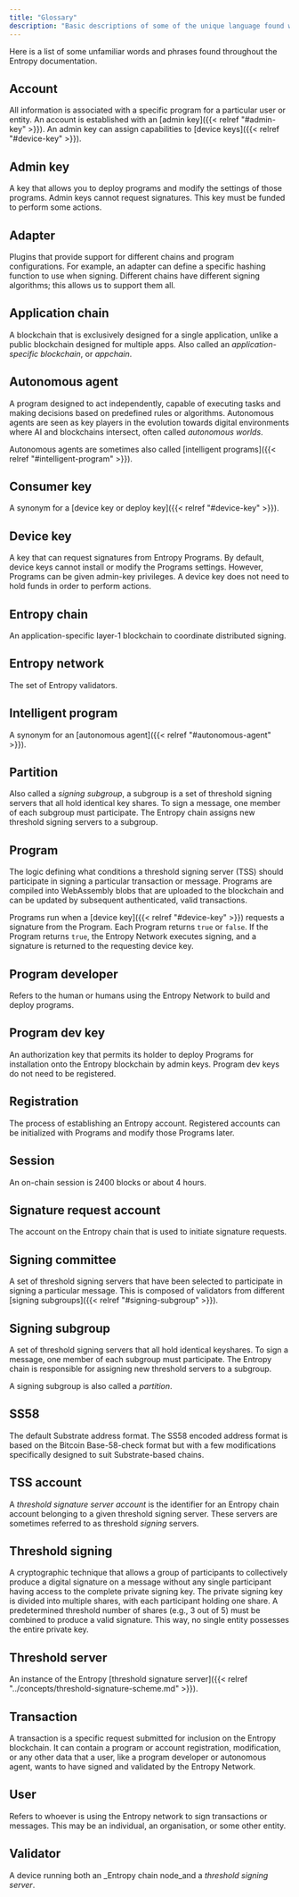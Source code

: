 ```yaml
---
title: "Glossary"
description: "Basic descriptions of some of the unique language found within this site."
---
```


Here is a list of some unfamiliar words and phrases found throughout the Entropy documentation.

## Account

All information is associated with a specific program for a particular user or entity. An account is established with an [admin key]({{< relref "#admin-key" >}}). An admin key can assign capabilities to [device keys]({{< relref "#device-key" >}}).

## Admin key

A key that allows you to deploy programs and modify the settings of those programs. Admin keys cannot request signatures. This key must be funded to perform some actions.

## Adapter

Plugins that provide support for different chains and program configurations. For example, an adapter can define a specific hashing function to use when signing. Different chains have different signing algorithms; this allows us to support them all.

## Application chain

A blockchain that is exclusively designed for a single application, unlike a public blockchain designed for multiple apps. Also called an _application-specific blockchain_, or _appchain_.

## Autonomous agent

A program designed to act independently, capable of executing tasks and making decisions based on predefined rules or algorithms. Autonomous agents are seen as key players in the evolution towards digital environments where AI and blockchains intersect, often called _autonomous worlds_.

Autonomous agents are sometimes also called [intelligent programs]({{< relref "#intelligent-program" >}}).

## Consumer key

A synonym for a [device key or deploy key]({{< relref "#device-key" >}}).

## Device key

A key that can request signatures from Entropy Programs. By default, device keys cannot install or modify the Programs settings. However, Programs can be given admin-key privileges. A device key does not need to hold funds in order to perform actions.

## Entropy chain

An application-specific layer-1 blockchain to coordinate distributed signing.

## Entropy network

The set of Entropy validators.

## Intelligent program

A synonym for an [autonomous agent]({{< relref "#autonomous-agent" >}}).

## Partition

Also called a _signing subgroup_, a subgroup is a set of threshold signing servers that all hold identical key shares. To sign a message, one member of each subgroup must participate. The Entropy chain assigns new threshold signing servers to a subgroup.

## Program

The logic defining what conditions a threshold signing server (TSS) should participate in signing a particular transaction or message. Programs are compiled into WebAssembly blobs that are uploaded to the blockchain and can be updated by subsequent authenticated, valid transactions.

Programs run when a [device key]({{< relref "#device-key" >}}) requests a signature from the Program. Each Program returns `true` or `false`. If the Program returns `true`, the Entropy Network executes signing, and a signature is returned to the requesting device key.

## Program developer

Refers to the human or humans using the Entropy Network to build and deploy programs.

## Program dev key

An authorization key that permits its holder to deploy Programs for installation onto the Entropy blockchain by admin keys. Program dev keys do not need to be registered.

## Registration

The process of establishing an Entropy account. Registered accounts can be initialized with Programs and modify those Programs later.

## Session

An on-chain session is 2400 blocks or about 4 hours.

## Signature request account

The account on the Entropy chain that is used to initiate signature requests.

## Signing committee

A set of threshold signing servers that have been selected to participate in signing a particular message. This is composed of validators from different [signing subgroups]({{< relref "#signing-subgroup" >}}).

## Signing subgroup

A set of threshold signing servers that all hold identical keyshares. To sign a message, one member of each subgroup must participate. The Entropy chain is responsible for assigning new threshold servers to a subgroup.

A signing subgroup is also called a _partition_.

## SS58

The default Substrate address format. The SS58 encoded address format is based on the Bitcoin Base-58-check format but with a few modifications specifically designed to suit Substrate-based chains.

## TSS account

A _threshold signature server account_ is the identifier for an Entropy chain account belonging to a given threshold signing server. These servers are sometimes referred to as threshold _signing_ servers.

## Threshold signing

A cryptographic technique that allows a group of participants to collectively produce a digital signature on a message without any single participant having access to the complete private signing key. The private signing key is divided into multiple shares, with each participant holding one share. A predetermined threshold number of shares (e.g., 3 out of 5) must be combined to produce a valid signature. This way, no single entity possesses the entire private key.

## Threshold server

An instance of the Entropy [threshold signature server]({{< relref "../concepts/threshold-signature-scheme.md" >}}).

## Transaction

A transaction is a specific request submitted for inclusion on the Entropy blockchain. It can contain a program or account registration, modification, or any other data that a user, like a program developer or autonomous agent, wants to have signed and validated by the Entropy Network.

## User

Refers to whoever is using the Entropy network to sign transactions or messages. This may be an individual, an organisation, or some other entity.

## Validator

A device running both an _Entropy chain node_and a _threshold signing server_.
